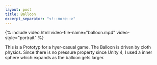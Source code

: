 ```yaml
---
layout: post
title: Balloon
excerpt_separator: "<!--more-->"
---
```


{% include video.html video-file-name="balloon.mp4" video-style="portrait" %}

This is a Prototyp for a hyer-casual game. The Balloon is driven by cloth physics. Since there is no pressure property since Unity 4, I used a inner sphere which expands as the balloon gets larger.